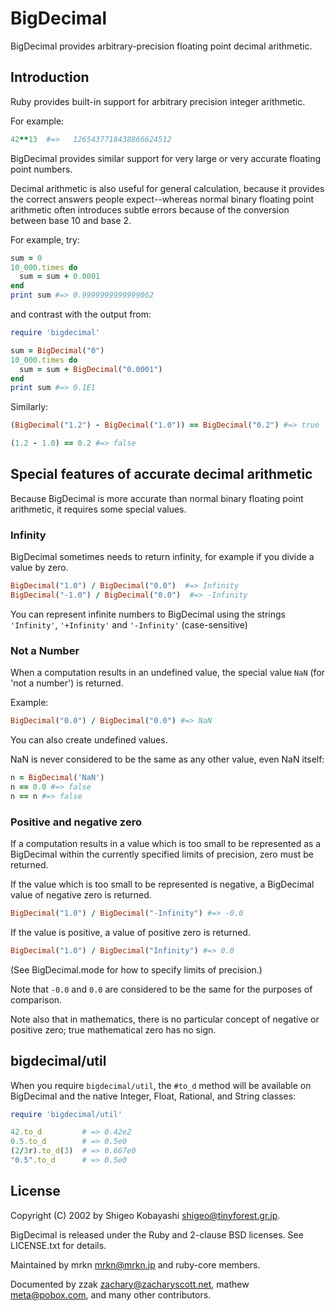# BigDecimal

BigDecimal provides arbitrary-precision floating point decimal
arithmetic.

## Introduction

Ruby provides built-in support for arbitrary precision integer
arithmetic.

For example:


```ruby
42**13  #=>   1265437718438866624512
```

BigDecimal provides similar support for very large or very accurate
floating point numbers.

Decimal arithmetic is also useful for general calculation, because it
provides the correct answers people expect--whereas normal binary
floating point arithmetic often introduces subtle errors because of the
conversion between base 10 and base 2.

For example, try:


```ruby
sum = 0
10_000.times do
  sum = sum + 0.0001
end
print sum #=> 0.9999999999999062
```

and contrast with the output from:


```ruby
require 'bigdecimal'

sum = BigDecimal("0")
10_000.times do
  sum = sum + BigDecimal("0.0001")
end
print sum #=> 0.1E1
```

Similarly:


```ruby
(BigDecimal("1.2") - BigDecimal("1.0")) == BigDecimal("0.2") #=> true

(1.2 - 1.0) == 0.2 #=> false
```

## Special features of accurate decimal arithmetic

Because BigDecimal is more accurate than normal binary floating point
arithmetic, it requires some special values.

### Infinity

BigDecimal sometimes needs to return infinity, for example if you divide
a value by zero.


```ruby
BigDecimal("1.0") / BigDecimal("0.0")  #=> Infinity
BigDecimal("-1.0") / BigDecimal("0.0")  #=> -Infinity
```

You can represent infinite numbers to BigDecimal using the strings
`'Infinity'`, `'+Infinity'` and `'-Infinity'` (case-sensitive)

### Not a Number

When a computation results in an undefined value, the special value
`NaN` (for 'not a number') is returned.

Example:


```ruby
BigDecimal("0.0") / BigDecimal("0.0") #=> NaN
```

You can also create undefined values.

NaN is never considered to be the same as any other value, even NaN
itself:


```ruby
n = BigDecimal('NaN')
n == 0.0 #=> false
n == n #=> false
```

### Positive and negative zero

If a computation results in a value which is too small to be represented
as a BigDecimal within the currently specified limits of precision, zero
must be returned.

If the value which is too small to be represented is negative, a
BigDecimal value of negative zero is returned.


```ruby
BigDecimal("1.0") / BigDecimal("-Infinity") #=> -0.0
```

If the value is positive, a value of positive zero is returned.


```ruby
BigDecimal("1.0") / BigDecimal("Infinity") #=> 0.0
```

(See BigDecimal.mode for how to specify limits of precision.)

Note that `-0.0` and `0.0` are considered to be the same for the
purposes of comparison.

Note also that in mathematics, there is no particular concept of
negative or positive zero; true mathematical zero has no sign.

## bigdecimal/util

When you require `bigdecimal/util`, the `#to_d` method will be available
on BigDecimal and the native Integer, Float, Rational, and String
classes:


```ruby
require 'bigdecimal/util'

42.to_d         # => 0.42e2
0.5.to_d        # => 0.5e0
(2/3r).to_d(3)  # => 0.667e0
"0.5".to_d      # => 0.5e0
```

## License

Copyright (C) 2002 by Shigeo Kobayashi
[shigeo@tinyforest.gr.jp](mailto:shigeo@tinyforest.gr.jp).

BigDecimal is released under the Ruby and 2-clause BSD licenses. See
LICENSE.txt for details.

Maintained by mrkn [mrkn@mrkn.jp](mailto:mrkn@mrkn.jp) and ruby-core
members.

Documented by zzak
[zachary@zacharyscott.net](mailto:zachary@zacharyscott.net), mathew
[meta@pobox.com](mailto:meta@pobox.com), and many other contributors.

